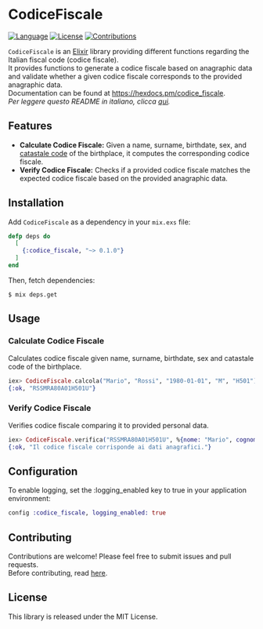 # CodiceFiscale
[![Language](https://img.shields.io/badge/language-elixir-purple.svg)](https://elixir-lang.org/)
[![License](https://img.shields.io/badge/license-MIT-green.svg)](https://opensource.org/licenses/MIT)
[![Contributions](https://img.shields.io/badge/contributions-welcome-brightgreen.svg)](CONTRIBUTING.md)

`CodiceFiscale` is an [Elixir](https://elixir-lang.org/) library providing different functions regarding the Italian fiscal code (codice fiscale).   
It provides functions to generate a codice fiscale based on anagraphic data and validate whether a given codice fiscale corresponds to the provided anagraphic data.  
Documentation can be found at https://hexdocs.pm/codice_fiscale.    
*Per leggere questo README in italiano, clicca [qui](README-it.md).*

## Features

- **Calculate Codice Fiscale:** Given a name, surname, birthdate, sex, and [catastale code](https://it.wikipedia.org/wiki/Codice_catastale) of the birthplace, it computes the corresponding codice fiscale.
- **Verify Codice Fiscale:** Checks if a provided codice fiscale matches the expected codice fiscale based on the provided anagraphic data.

## Installation

Add `CodiceFiscale` as a dependency in your `mix.exs` file:

```elixir
defp deps do
  [
    {:codice_fiscale, "~> 0.1.0"}
  ]
end
```

Then, fetch dependencies:

```shell
$ mix deps.get
```

## Usage
### Calculate Codice Fiscale
Calculates codice fiscale given name, surname, birthdate, sex and catastale code of the birthplace.    
```elixir
iex> CodiceFiscale.calcola("Mario", "Rossi", "1980-01-01", "M", "H501")
{:ok, "RSSMRA80A01H501U"}
```

### Verify Codice Fiscale
Verifies codice fiscale comparing it to provided personal data.   
```elixir
iex> CodiceFiscale.verifica("RSSMRA80A01H501U", %{nome: "Mario", cognome: "Rossi", data_nascita: "1980-01-01", sesso: "M", codice: "H501"})
{:ok, "Il codice fiscale corrisponde ai dati anagrafici."}
```

## Configuration
To enable logging, set the :logging_enabled key to true in your application environment:

```elixir
config :codice_fiscale, logging_enabled: true
```

## Contributing
Contributions are welcome! Please feel free to submit issues and pull requests.    
Before contributing, read [here](CONTRIBUTING.md).

## License
This library is released under the MIT License.
